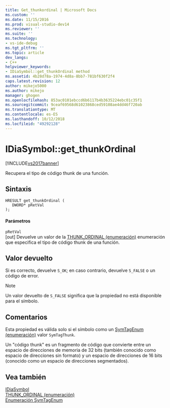 ```yaml
---
title: Get_thunkordinal | Microsoft Docs
ms.custom: ''
ms.date: 11/15/2016
ms.prod: visual-studio-dev14
ms.reviewer: ''
ms.suite: ''
ms.technology:
- vs-ide-debug
ms.tgt_pltfrm: ''
ms.topic: article
dev_langs:
- C++
helpviewer_keywords:
- IDiaSymbol::get_thunkOrdinal method
ms.assetid: 4b28d78a-1974-4d8a-8bb7-781bf630f2f4
caps.latest.revision: 12
author: mikejo5000
ms.author: mikejo
manager: ghogen
ms.openlocfilehash: 853ac0101ebccd6b6117b4b3635224ebc01c35f1
ms.sourcegitcommit: 9ceaf69568d61023868ced59108ae4dd46f720ab
ms.translationtype: MT
ms.contentlocale: es-ES
ms.lasthandoff: 10/12/2018
ms.locfileid: "49292128"
---
```

# <a name="idiasymbolgetthunkordinal"></a>IDiaSymbol::get_thunkOrdinal
[!INCLUDE[vs2017banner](../../includes/vs2017banner.md)]

Recupera el tipo de código thunk de una función.  
  
## <a name="syntax"></a>Sintaxis  
  
```cpp#  
HRESULT get_thunkOrdinal (   
   DWORD* pRetVal  
);  
```  
  
#### <a name="parameters"></a>Parámetros  
 `pRetVal`  
 [out] Devuelve un valor de la [THUNK_ORDINAL (enumeración)](../../debugger/debug-interface-access/thunk-ordinal.md) enumeración que especifica el tipo de código thunk de una función.  
  
## <a name="return-value"></a>Valor devuelto  
 Si es correcto, devuelve `S_OK`; en caso contrario, devuelve `S_FALSE` o un código de error.  
  
> [!NOTE]
>  Un valor devuelto de `S_FALSE` significa que la propiedad no está disponible para el símbolo.  
  
## <a name="remarks"></a>Comentarios  
 Esta propiedad es válida solo si el símbolo como un [SymTagEnum (enumeración)](../../debugger/debug-interface-access/symtagenum.md) valor `SymTagThunk`.  
  
 Un "código thunk" es un fragmento de código que convierte entre un espacio de direcciones de memoria de 32 bits (también conocido como espacio de direcciones sin formato) y un espacio de direcciones de 16 bits (conocido como un espacio de direcciones segmentados).  
  
## <a name="see-also"></a>Vea también  
 [IDiaSymbol](../../debugger/debug-interface-access/idiasymbol.md)   
 [THUNK_ORDINAL (enumeración)](../../debugger/debug-interface-access/thunk-ordinal.md)   
 [Enumeración SymTagEnum](../../debugger/debug-interface-access/symtagenum.md)



